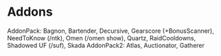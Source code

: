 # Addons
AddonPack: Bagnon, Bartender, Decursive, Gearscore (+BonusScanner), NeedToKnow (/ntk), Omen (/omen show), Quartz, RaidCooldowns, Shadowed UF (/suf), Skada
AddonPack2: Atlas, Auctionator, Gatherer
